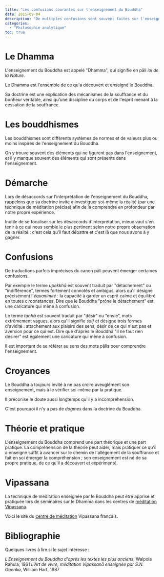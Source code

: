```yaml
---
title: "Les confusions courantes sur l'enseignement du Bouddha"
date: 2015-09-04
description: "De multiples confusions sont souvent faites sur l'enseignement bouddhiste"
categories:
  - "Philosophie analytique"
toc: true
---
```


# Le Dhamma
L'enseignement du Bouddha est appelé "Dhamma", qui signifie en pāli *loi de la Nature*.

Le Dhamma est l'ensemble de ce qu'a découvert et enseigné le Bouddha.

Sa doctrine est une explication des mécanismes de la souffrance et du bonheur véritable, ainsi qu'une discipline du corps et de l'esprit menant à la cessation de la souffrance.

# Les bouddhismes
Les bouddhismes sont différents systèmes de normes et de valeurs plus ou moins inspirés de l'enseignement du Bouddha.

On y trouve souvent des éléments qui ne figurent pas dans l'enseignement, et il y manque souvent des éléments qui sont présents dans l'enseignement.

# Démarche
Lors de désaccords sur l'interprétation de l'enseignement du Bouddha, rappelons que sa doctrine invite à investiguer soi-même la réalité (par une technique de méditation précise) afin de la comprendre en profondeur par notre propre expérience.

Inutile de se focaliser sur les désaccords d'interprétation, mieux vaut s'en tenir à ce qui nous semble le plus pertinent selon notre propre observation de la réalité : c'est cela qu'il faut débattre et c'est là que nous avons à y gagner.

# Confusions
De traductions parfois imprécises du canon pāli peuvent émerger certaines confusions.

Par exemple le terme *upekkhā* est souvent traduit par "détachement" ou "indifférence", termes fortement connotés et ambigus, alors qu'il désigne précisément l'*équanimité* : la capacité à garder un esprit calme et équilibré en toutes circonstances. Dire que le Bouddha "prône le détachement" est une caricature qui mène à confusion.

Le terme *taṇhā* est souvent traduit par "désir" ou "envie", mots extrêmement vagues, alors qu'il signifie *soif* et désigne trois formes d'avidité : attachement aux plaisirs des sens, désir de ce qui n'est pas et aversion pour ce qui est. Dire que d'après le Bouddha "il ne faut rien désirer" est également une caricature qui mène à confusion.

Il est important de se référer au sens des mots pālis pour comprendre l'enseignement.

# Croyances
Le Bouddha a toujours invité à ne pas croire aveuglément son enseignement, mais à le vérifier soi-même par la pratique.

Il préconise le doute aussi longtemps qu'il y a incompréhension.

C'est pourquoi il n'y a pas de *dogmes* dans la doctrine du Bouddha.

# Théorie et pratique
L'enseignement du Bouddha comprend une part théorique et une part pratique. La compréhension de la théorie peut aider, mais pratiquer ce qu'il a enseigné suffit à avancer sur le chemin de l'allègement de la souffrance et fait en soi émerger la compréhension ; son enseignement est né de sa propre pratique, de ce qu'il a découvert et expérimenté.

# Vipassana
La technique de méditation enseignée par le Bouddha peut être apprise et pratiquée lors de séminaires sur le Dhamma dans les centres de [méditation Vipassana](https://www.dhamma.org/fr).

Voici le site du [centre de méditation](http://www.mahi.dhamma.org) Vipassana français.

# Bibliographie
Quelques livres à lire si le sujet intéresse :

*L'Enseignement du Bouddha d'après les textes les plus anciens*, Walpola Rahula, 1961
*L'Art de vivre, méditation Vipassanā enseignée par S.N. Goenka*, William Hart, 1987
